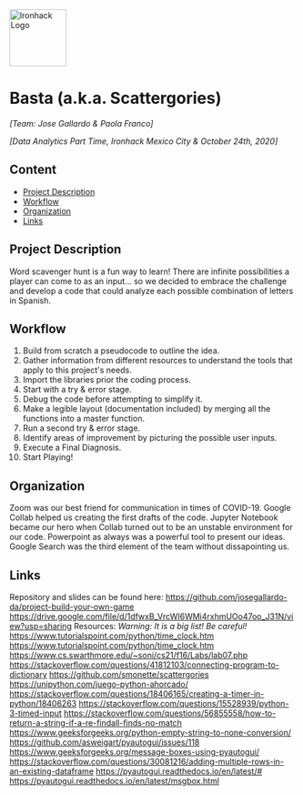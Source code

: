 <img src="https://bit.ly/2VnXWr2" alt="Ironhack Logo" width="100"/>

# Basta (a.k.a. Scattergories)
*[Team: Jose Gallardo & Paola Franco]*

*[Data Analytics Part Time, Ironhack Mexico City & October 24th, 2020]*

## Content
- [Project Description](#project-description)
- [Workflow](#workflow)
- [Organization](#organization)
- [Links](#links)

<a name="project-description"></a>

## Project Description
Word scavenger hunt is a fun way to learn! There are infinite possibilities a player can come to as an input... so we decided to embrace the challenge and develop a code that could analyze each possible combination of letters in Spanish.

<a name="workflow"></a>

## Workflow
1. Build from scratch a pseudocode to outline the idea.
2. Gather information from different resources to understand the tools that apply to this project's needs.
3. Import the libraries prior the coding process. 
4. Start with a try & error stage. 
5. Debug the code before attempting to simplify it.
6. Make a legible layout (documentation included) by merging all the functions into a master function. 
7. Run a second try & error stage.
8. Identify areas of improvement by picturing the possible user inputs.
9. Execute a Final Diagnosis. 
10. Start Playing!

<a name="organization"></a>

## Organization
Zoom was our best friend for communication in times of COVID-19.
Google Collab helped us creating the first drafts of the code. 
Jupyter Notebook became our hero when Collab turned out to be an unstable environment for our code.
Powerpoint as always was a powerful tool to present our ideas.
Google Search was the third element of the team without dissapointing us. 
<a name="links"></a>

## Links
Repository and slides can be found here: 
https://github.com/josegallardo-da/project-build-your-own-game
https://drive.google.com/file/d/1dfwxB_VrcWI6WMi4rxhmUOo47oo_J31N/view?usp=sharing
Resources:
*Warning: It is a big list! Be careful!*
https://www.tutorialspoint.com/python/time_clock.htm
https://www.tutorialspoint.com/python/time_clock.htm
https://www.cs.swarthmore.edu/~soni/cs21/f16/Labs/lab07.php
https://stackoverflow.com/questions/41812103/connecting-program-to-dictionary
https://github.com/smonette/scattergories
https://unipython.com/juego-python-ahorcado/
https://stackoverflow.com/questions/18406165/creating-a-timer-in-python/18406263
https://stackoverflow.com/questions/15528939/python-3-timed-input
https://stackoverflow.com/questions/56855558/how-to-return-a-string-if-a-re-findall-finds-no-match
https://www.geeksforgeeks.org/python-empty-string-to-none-conversion/
https://github.com/asweigart/pyautogui/issues/118 
https://www.geeksforgeeks.org/message-boxes-using-pyautogui/
https://stackoverflow.com/questions/30081216/adding-multiple-rows-in-an-existing-dataframe 
https://pyautogui.readthedocs.io/en/latest/#
https://pyautogui.readthedocs.io/en/latest/msgbox.html